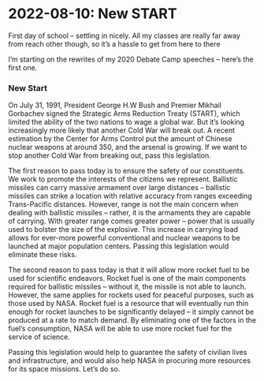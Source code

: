 2022-08-10: New START
========================
First day of school – settling in nicely. All my classes are really far away from reach other though, so it’s a hassle to get from here to there

I’m starting on the rewrites of my 2020 Debate Camp speeches – here’s the first one.

### New Start

On July 31, 1991, President George H.W Bush and Premier Mikhail Gorbachev signed the Strategic Arms Reduction Treaty (START), which limited the ability of the two nations to wage a global war. But it’s looking increasingly more likely that another Cold War will break out. A recent estimation by the Center for Arms Control put the amount of Chinese nuclear weapons at around 350, and the arsenal is growing. If we want to stop another Cold War from breaking out, pass this legislation. 

The first reason to pass today is to ensure the safety of our constituents. We work to promote the interests of the citizens we represent. Ballistic missiles can carry massive armament over large distances – ballistic missiles can strike a location with relative accuracy from ranges exceeding Trans-Pacific distances. However, range is not the main concern when dealing with ballistic missiles – rather, it is the armaments they are capable of carrying. With greater range comes greater power – power that is usually used to bolster the size of the explosive. This increase in carrying load allows for ever-more powerful conventional and nuclear weapons to be launched at major population centers. Passing this legislation would eliminate these risks.

The second reason to pass today is that it will allow more rocket fuel to be used for scientific endeavors. Rocket fuel is one of the main components required for ballistic missiles – without it, the missile is not able to launch. However, the same applies for rockets used for peaceful purposes, such as those used by NASA. Rocket fuel is a resource that will eventually run thin enough for rocket launches to be significantly delayed – it simply cannot be produced at a rate to match demand. By eliminating one of the factors in the fuel’s consumption, NASA will be able to use more rocket fuel for the service of science.

Passing this legislation would help to guarantee the safety of civilian lives and infrastructure, and would also help NASA in procuring more resources for its space missions. Let’s do so.
